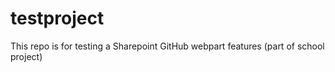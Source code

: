 # testproject
This repo is for testing a Sharepoint GitHub webpart features (part of school project)
